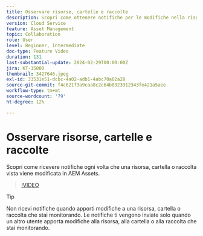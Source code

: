 ```yaml
---
title: Osservare risorse, cartelle e raccolte
description: Scopri come ottenere notifiche per le modifiche nella risorsa, cartella o raccolta di AEM Assets.
version: Cloud Service
feature: Asset Management
topic: Collaboration
role: User
level: Beginner, Intermediate
doc-type: Feature Video
duration: 131
last-substantial-update: 2024-02-29T00:00:00Z
jira: KT-15000
thumbnail: 3427646.jpeg
exl-id: 33531e51-dcbc-4a02-adb1-4abc70a02a28
source-git-commit: f4c621f3a9caa8c2c64b8323312343fe421a5aee
workflow-type: tm+mt
source-wordcount: '79'
ht-degree: 12%

---
```


# Osservare risorse, cartelle e raccolte

Scopri come ricevere notifiche ogni volta che una risorsa, cartella o raccolta vista viene modificata in AEM Assets.

>[!VIDEO](https://video.tv.adobe.com/v/3427646/?learn=on)

>[!TIP]
>
> Non ricevi notifiche quando apporti modifiche a una risorsa, cartella o raccolta che stai monitorando. Le notifiche ti vengono inviate solo quando un altro utente apporta modifiche alla risorsa, alla cartella o alla raccolta che stai monitorando.
